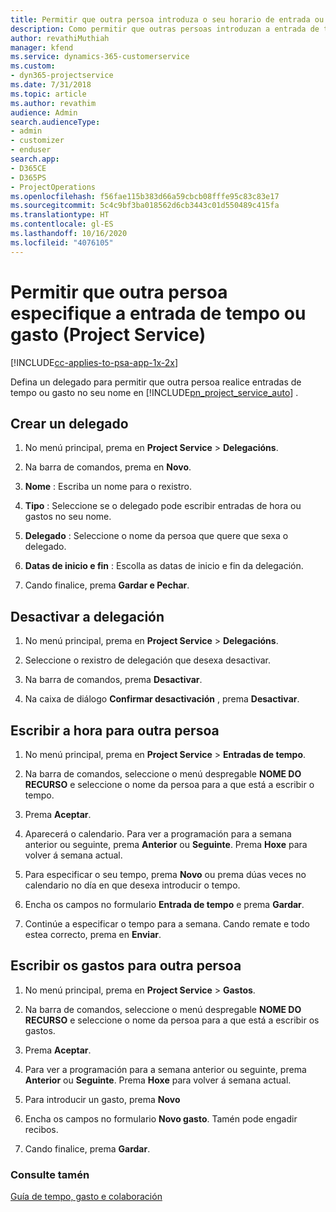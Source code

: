 ```yaml
---
title: Permitir que outra persoa introduza o seu horario de entrada ou gastos
description: Como permitir que outras persoas introduzan a entrada de tempo ou gasto en Project Service
author: revathiMuthiah
manager: kfend
ms.service: dynamics-365-customerservice
ms.custom:
- dyn365-projectservice
ms.date: 7/31/2018
ms.topic: article
ms.author: revathim
audience: Admin
search.audienceType:
- admin
- customizer
- enduser
search.app:
- D365CE
- D365PS
- ProjectOperations
ms.openlocfilehash: f56fae115b383d66a59cbcb08fffe95c83c83e17
ms.sourcegitcommit: 5c4c9bf3ba018562d6cb3443c01d550489c415fa
ms.translationtype: HT
ms.contentlocale: gl-ES
ms.lasthandoff: 10/16/2020
ms.locfileid: "4076105"
---
```

# <a name="allow-someone-else-to-enter-your-time-entry-or-expense-project-service"></a>Permitir que outra persoa especifique a entrada de tempo ou gasto (Project Service)

[!INCLUDE[cc-applies-to-psa-app-1x-2x](../includes/cc-applies-to-psa-app-1x-2x.md)]

Defina un delegado para permitir que outra persoa realice entradas de tempo ou gasto no seu nome en [!INCLUDE[pn_project_service_auto](../includes/pn-project-service-auto.md)] .  
  
## <a name="create-a-delegate"></a>Crear un delegado  
  
1.  No menú principal, prema en **Project Service** > **Delegacións**.  
  
2.  Na barra de comandos, prema en **Novo**.  
  
3. **Nome** : Escriba un nome para o rexistro.  
  
4. **Tipo** : Seleccione se o delegado pode escribir entradas de hora ou gastos no seu nome.  
  
5. **Delegado** : Seleccione o nome da persoa que quere que sexa o delegado.  
  
6. **Datas de inicio e fin** : Escolla as datas de inicio e fin da delegación.  
  
7.  Cando finalice, prema **Gardar e Pechar**.  
  
## <a name="turn-off-delegation"></a>Desactivar a delegación  
  
1.  No menú principal, prema en **Project Service** > **Delegacións**.  
  
2.  Seleccione o rexistro de delegación que desexa desactivar.  
  
3.  Na barra de comandos, prema **Desactivar**.  
  
4.  Na caixa de diálogo **Confirmar desactivación** , prema **Desactivar**.  
  
## <a name="enter-time-for-someone-else"></a>Escribir a hora para outra persoa  
  
1.  No menú principal, prema en **Project Service** > **Entradas de tempo**.  
  
2.  Na barra de comandos, seleccione o menú despregable **NOME DO RECURSO** e seleccione o nome da persoa para a que está a escribir o tempo.  
  
3.  Prema **Aceptar**.  
  
4.  Aparecerá o calendario. Para ver a programación para a semana anterior ou seguinte, prema **Anterior** ou **Seguinte**. Prema **Hoxe** para volver á semana actual.  
  
5.  Para especificar o seu tempo, prema **Novo** ou prema dúas veces no calendario no día en que desexa introducir o tempo.  
  
6.  Encha os campos no formulario **Entrada de tempo** e prema **Gardar**.  
  
7.  Continúe a especificar o tempo para a semana. Cando remate e todo estea correcto, prema en **Enviar**.  
  
## <a name="enter-expenses-for-someone-else"></a>Escribir os gastos para outra persoa  
  
1.  No menú principal, prema en **Project Service** > **Gastos**.  
  
2.  Na barra de comandos, seleccione o menú despregable **NOME DO RECURSO** e seleccione o nome da persoa para a que está a escribir os gastos.  
  
3.  Prema **Aceptar**.  
  
4.  Para ver a programación para a semana anterior ou seguinte, prema **Anterior** ou **Seguinte**. Prema **Hoxe** para volver á semana actual.  
  
5.  Para introducir un gasto, prema **Novo**  
  
6.  Encha os campos no formulario **Novo gasto**. Tamén pode engadir recibos.  
  
7.  Cando finalice, prema **Gardar**.  
  
### <a name="see-also"></a>Consulte tamén  
 [Guía de tempo, gasto e colaboración](../psa/time-expense-collaboration-guide.md)
